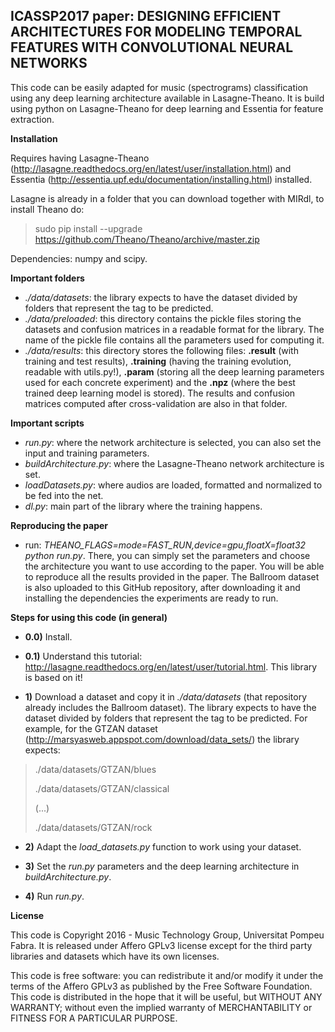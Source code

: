 ICASSP2017 paper: DESIGNING EFFICIENT ARCHITECTURES FOR MODELING TEMPORAL FEATURES
WITH CONVOLUTIONAL NEURAL NETWORKS
-----------------------------
This code can be easily adapted for music (spectrograms) classification using any deep learning architecture available in Lasagne-Theano.
It is build using python on Lasagne-Theano for deep learning and Essentia for feature extraction.

**Installation**
 
Requires having Lasagne-Theano (http://lasagne.readthedocs.org/en/latest/user/installation.html) and Essentia (http://essentia.upf.edu/documentation/installing.html) installed.

Lasagne is already in a folder that you can download together with MIRdl, to install Theano do: 
> sudo pip install --upgrade https://github.com/Theano/Theano/archive/master.zip

Dependencies: numpy and scipy.

**Important folders**
- *./data/datasets*: the library expects to have the dataset divided by folders that represent the tag to be predicted. 
- *./data/preloaded*: this directory contains the pickle files storing the datasets and confusion matrices in a readable format for the library. The name of the pickle file contains all the parameters used for computing it.
- *./data/results*: this directory stores the following files: **.result** (with training and test results), **.training** (having the training evolution, readable with utils.py!), **.param** (storing all the deep learning parameters used for each concrete experiment) and the **.npz** (where the best trained deep learning model is stored). The results and confusion matrices computed after cross-validation are also in that folder.
 
**Important scripts**
- *run.py*: where the network architecture is selected, you can also set the input and training parameters.
- *buildArchitecture.py*: where the Lasagne-Theano network architecture is set.
- *loadDatasets.py*: where audios are loaded, formatted and normalized to be fed into the net. 
- *dl.py*: main part of the library where the training happens.

**Reproducing the paper**
- run: *THEANO_FLAGS=mode=FAST_RUN,device=gpu,floatX=float32 python run.py*. There, you can simply set the parameters and choose the architecture you want to use according to the paper. You will be able to reproduce all the results provided in the paper. The Ballroom dataset is also uploaded to this GitHub repository, after downloading it and installing the dependencies the experiments are ready to run.

**Steps for using this code (in general)**
- **0.0)** Install.

- **0.1)** Understand this tutorial: http://lasagne.readthedocs.org/en/latest/user/tutorial.html. This library is based on it!

- **1)** Download a dataset and copy it in *./data/datasets* (that repository already includes the Ballroom dataset). The library expects to have the dataset divided by folders that represent the tag to be predicted. 
For example, for the GTZAN dataset (http://marsyasweb.appspot.com/download/data_sets/) the library expects:
>./data/datasets/GTZAN/blues
>
>./data/datasets/GTZAN/classical
>
> (...)
>
>./data/datasets/GTZAN/rock
- **2)** Adapt the *load_datasets.py* function to work using your dataset.

- **3)** Set the *run.py* parameters and the deep learning architecture in *buildArchitecture.py*.

- **4)** Run *run.py*.

**License**

This code is Copyright 2016 - Music Technology Group, Universitat Pompeu Fabra. It is released under Affero GPLv3 license except for the third party libraries and datasets which have its own licenses.

This code is free software: you can redistribute it and/or modify it under the terms of the Affero GPLv3 as published by the Free Software Foundation. This code is distributed in the hope that it will be useful, but WITHOUT ANY WARRANTY; without even the implied warranty of MERCHANTABILITY or FITNESS FOR A PARTICULAR PURPOSE.
